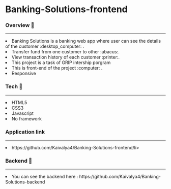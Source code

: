 # Banking-Solutions-frontend

<a><h3>Overview :green_book: </h3></a>
<hr>
<p>
  <li>Banking Solutions is a banking web app where user can see the details of the customer :desktop_computer: . </li>
  <li>Transfer fund from one customer to other :abacus:. </li>
  <li>View transaction history of each customer :printer:. </li>
  <li>This project is a task of GRIP intership porgram</li>
  <li>This is front-end of the project :computer: .</li>    
  <li>Responsive</li>
</p>

<a><h3>Tech :abacus:</h3></a>
<hr>
<p>
  <li>HTML5</li>
  <li>CSS3</li>
  <li>Javascript</li>
  <li>No framework</li>
</p>

<a><h3>Application link</h3></a>
<hr>
<p>
  <li>https://github.com/Kaivalya4/Banking-Solutions-frontend/li>
</p>

<a><h3>Backend :scroll: </h3></a>
<hr>
<p>
  <li>You can see the backend here : https://github.com/Kaivalya4/Banking-Solutions-backend</li>
</p>
